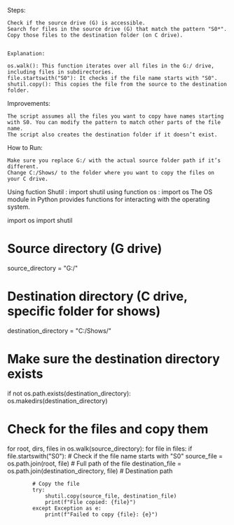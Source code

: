 Steps:

    Check if the source drive (G) is accessible.
    Search for files in the source drive (G) that match the pattern "S0*".
    Copy those files to the destination folder (on C drive).


    Explanation:

    os.walk(): This function iterates over all files in the G:/ drive, including files in subdirectories.
    file.startswith("S0"): It checks if the file name starts with "S0".
    shutil.copy(): This copies the file from the source to the destination folder.

Improvements:

    The script assumes all the files you want to copy have names starting with S0. You can modify the pattern to match other parts of the file name.
    The script also creates the destination folder if it doesn’t exist.

How to Run:

    Make sure you replace G:/ with the actual source folder path if it’s different.
    Change C:/Shows/ to the folder where you want to copy the files on your C drive.



Using fuction Shutil : import shutil
using function os : import os
The OS module in Python provides functions for interacting with the operating system.



import os
import shutil

# Source directory (G drive)
source_directory = "G:/"

# Destination directory (C drive, specific folder for shows)
destination_directory = "C:/Shows/"

# Make sure the destination directory exists
if not os.path.exists(destination_directory):
    os.makedirs(destination_directory)

# Check for the files and copy them
for root, dirs, files in os.walk(source_directory):
    for file in files:
        if file.startswith("S0"):  # Check if the file name starts with "S0"
            source_file = os.path.join(root, file)  # Full path of the file
            destination_file = os.path.join(destination_directory, file)  # Destination path

            # Copy the file
            try:
                shutil.copy(source_file, destination_file)
                print(f"File copied: {file}")
            except Exception as e:
                print(f"Failed to copy {file}: {e}")
